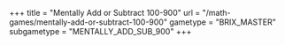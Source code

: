 +++
title = "Mentally Add or Subtract 100-900"
url = "/math-games/mentally-add-or-subtract-100-900"
gametype = "BRIX_MASTER"
subgametype = "MENTALLY_ADD_SUB_900"
+++